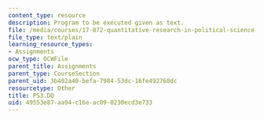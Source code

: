 ```yaml
---
content_type: resource
description: Program to be executed given as text.
file: /media/courses/17-872-quantitative-research-in-political-science-and-public-policy-spring-2004/49553e87aa94c16eac090230ecd3e733_PS3.DO
file_type: text/plain
learning_resource_types:
- Assignments
ocw_type: OCWFile
parent_title: Assignments
parent_type: CourseSection
parent_uid: 3b402a40-befa-7984-53dc-16fe492768dc
resourcetype: Other
title: PS3.DO
uid: 49553e87-aa94-c16e-ac09-0230ecd3e733
---
```

